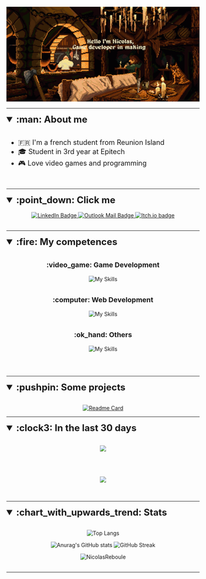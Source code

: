 <div align="center"> 

![MasterHead](./Banner.gif)
</div>

---
 
<details open>
<summary style="font-weight: bold; font-size: x-large;"> :man: About me </summary>
<br>
<div style="font-size: large">

- :fr: I'm a french student from Reunion Island 
- :mortar_board: Student in 3rd year at Epitech
- :video_game: Love video games and programming

</div>
</details>
<br>

---

<details open>
<summary style="font-weight: bold; font-size: x-large"> :point_down: Click me </summary>
<br>
  <div align="center">
    <a href="https://www.linkedin.com/in/nicolas-reboule/">
      <img style="height:50px;" src="https://img.shields.io/badge/LinkedIn-blue?style=for-the-badge&logo=linkedin&logoColor=white" alt="LinkedIn Badge"/>
    </a>
    <a href="mailto: nicolas.reboule@epitech.eu">
      <img style="height:50px;" src="https://img.shields.io/badge/Mail-0078D4?style=for-the-badge&logo=microsoft-outlook&logoColor=white" alt="Outlook Mail Badge"/>
    </a>
        <a href="https://reboulenicolas.itch.io/">
        <img style="height:50px;" src="https://img.shields.io/badge/Itch.io-FA5C5C?style=for-the-badge&logo=itchdotio&logoColor=white" alt="Itch.io badge">
    </a>
    
  </div>
</details>
<br>

---

<details open>
<summary style="font-weight: bold; font-size: x-large"> :fire: My competences </summary>
<br>


<div align="center">

<p  style="font-weight: bold; font-size: large"> :video_game: Game Development </p>

![My Skills](https://skillicons.dev/icons?i=c,cpp,cs,rust,unity,unreal,godot)
<br>
<br>


<p  style="font-weight: bold; font-size: large"> :computer: Web Development </p>

![My Skills](https://skillicons.dev/icons?i=html,css,js,ts,angular,nodejs,mongo)
<br>
<br>

<p  style="font-weight: bold; font-size: large"> :ok_hand: Others </p>

![My Skills](https://skillicons.dev/icons?i=git,haskell,blender,python,cmake)
<br>
<br>
</div>

</details>
<br>

---

<details open>
<summary style="font-weight: bold; font-size: x-large"> :pushpin: Some projects </summary>
<br>

<div align="center">

[![Readme Card](https://github-readme-stats.vercel.app/api/pin/?username=NicolasReboule&repo=Experimentation-RustInvaders)](https://github.com/NicolasReboule/Experimentation-RustInvaders)

</div>
</details>

---

<details open>
<summary style="font-weight: bold; font-size: x-large"> :clock3: In the last 30 days </summary>
<br>

<div align="center">

<img src="https://wakatime.com/share/@f5f906a3-b625-41a0-947a-0008505fcba1/0ec63dc3-9f26-42e0-98b9-7cafe9252654.svg" /></a>

<br>
<br>

<img src="https://wakatime.com/share/@f5f906a3-b625-41a0-947a-0008505fcba1/e4f078b6-9df0-464b-a142-d86930f0b0e2.svg" /></a>

</div>
<br>

---

<details open>
<summary style="font-weight: bold; font-size: x-large"> :chart_with_upwards_trend: Stats </summary>
<br>

<div align="center">

![Top Langs](https://github-readme-stats.vercel.app/api/top-langs/?username=NicolasReboule&theme=dark)
<br>

![Anurag's GitHub stats](https://github-readme-stats.vercel.app/api?username=NicolasReboule&show_icons=true&count_private=true&theme=dark)
![GitHub Streak](https://streak-stats.demolab.com/?user=NicolasReboule&theme=dark)
<div>

<img style="height:300px" src="https://github-profile-trophy.vercel.app/?username=NicolasReboule&theme=onestar&no-frame=true" alt="NicolasReboule" />

</details>
<br>

---
